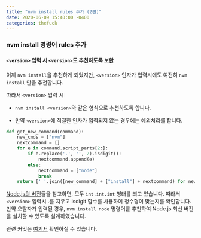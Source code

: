 ```yaml
---
title: "nvm install rules 추가 (2편)"
date: 2020-06-09 15:40:00 -0400
categories: thefuck
---
```


### nvm install 명령어 rules 추가

#### `<version>` 입력 시 `<version>`도 추천하도록 보완

이제 `nvm install`을 추천하게 되었지만, `<version>` 인자가 입력시에도 여전히 `nvm install` 만을 추천합니다. 

따라서 `<version>` 입력 시

- `nvm install <version>`와 같은 형식으로 추천하도록 합니다.

- 만약 `<version>`에 적절한 인자가 입력되지 않는 경우에는 예외처리를 합니다.

```python
def get_new_command(command):
	new_cmds = ["nvm"]
	nextcommand = []
	for e in command.script_parts[2:]:
		if e.replace('.', '', 2).isdigit():
		    nextcommand.append(e)
		else:
		    nextcommand = ["node"]
		    break	
	return [' '.join([new_command] + ["install"] + nextcommand) for new_command in new_cmds] 
```

[Node.js의 버전](https://nodejs.org/ko/download/releases/)들을 참고하면, 모두 `int.int.int` 형태를 띄고 있습니다. 따라서 `<version>` 입력시 .를 지우고 isdigit 함수를 사용하여 정수형이 맞는지를 확인합니다. 만약 오탈자가 입력된 경우, `nvm install node` 명령어를 추천하여 Node.js 최신 버전을 설치할 수 있도록 설계하였습니다.


관련 커밋은 [여기서](https://github.com/20-1-SKKU-OSS/2020-1-OSS-11/commit/c5edace794e2e06a7649e1ee6cc3103b972e3c82) 확인하실 수 있습니다.

&nbsp;&nbsp;&nbsp;&nbsp;
